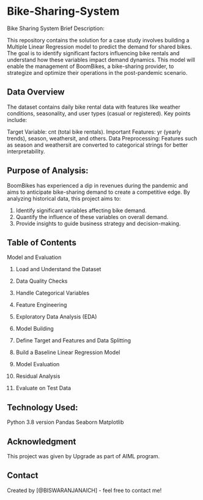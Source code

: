 # Bike-Sharing-System
Bike Sharing System
Brief Description:

This repository contains the solution for a case study involves building a Multiple Linear Regression model to predict the demand for shared bikes. 
The goal is to identify significant factors influencing bike rentals and understand how these variables impact demand dynamics. 
This model will enable the management of BoomBikes, a bike-sharing provider, to strategize and optimize their operations in the post-pandemic scenario.

## Data Overview
The dataset contains daily bike rental data with features like weather conditions, seasonality, and user types (casual or registered). Key points include:

Target Variable: cnt (total bike rentals).
Important Features: yr (yearly trends), season, weathersit, and others.
Data Preprocessing: Features such as season and weathersit are converted to categorical strings for better interpretability.

## Purpose of Analysis:

BoomBikes has experienced a dip in revenues during the pandemic and aims to anticipate bike-sharing demand to create a competitive edge. 
By analyzing historical data, this project aims to:

1. Identify significant variables affecting bike demand.
2. Quantify the influence of these variables on overall demand.
3. Provide insights to guide business strategy and decision-making.

## Table of Contents
Model and Evaluation

1. Load and Understand the Dataset

2. Data Quality Checks
   
3. Handle Categorical Variables

4. Feature Engineering

5. Exploratory Data Analysis (EDA)

6. Model Building

7. Define Target and Features and Data Splitting

8. Build a Baseline Linear Regression Model

9. Model Evaluation

10. Residual Analysis

11. Evaluate on Test Data


## Technology Used:

Python 3.8 version
Pandas
Seaborn
Matplotlib

## Acknowledgment
This project was given by Upgrade as part of AIML program.

## Contact
Created by [@BISWARANJANAICH] - feel free to contact me!
